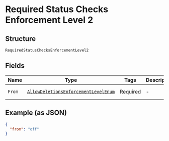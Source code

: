 
# Required Status Checks Enforcement Level 2

## Structure

`RequiredStatusChecksEnforcementLevel2`

## Fields

| Name | Type | Tags | Description | Getter | Setter |
|  --- | --- | --- | --- | --- | --- |
| `From` | [`AllowDeletionsEnforcementLevelEnum`](../../doc/models/allow-deletions-enforcement-level-enum.md) | Required | - | AllowDeletionsEnforcementLevelEnum getFrom() | setFrom(AllowDeletionsEnforcementLevelEnum from) |

## Example (as JSON)

```json
{
  "from": "off"
}
```

